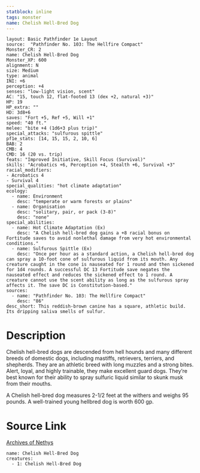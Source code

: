 ```yaml
---
statblock: inline
tags: monster
name: Chelish Hell-Bred Dog
---
```

```statblock
layout: Basic Pathfinder 1e Layout
source:  "Pathfinder No. 103: The Hellfire Compact"
Monster_CR: 2
name: Chelish Hell-Bred Dog
Monster_XP: 600
alignment: N
size: Medium
type: animal
INI: +6
perception: +4
senses: "low-light vision, scent"
AC: "15, touch 12, flat-footed 13 (dex +2, natural +3)"
HP: 19
HP_extra: ""
HD: 3d8+6
saves: "Fort +5, Ref +5, Will +1"
speed: "40 ft."
melee: "bite +4 (1d6+3 plus trip)"
special_attacks: "sulfurous spittle"
pf1e_stats: [14, 15, 15, 2, 10, 6]
BAB: 2
CMB: 4
CMD: 16 (20 vs. trip)
feats: "Improved Initiative, Skill Focus (Survival)"
skills: "Acrobatics +6, Perception +4, Stealth +6, Survival +3"
racial_modifiers:
- Acrobatics 4
- Survival 4
special_qualities: "hot climate adaptation"
ecology:
  - name: Environment
    desc: "temperate or warm forests or plains"
  - name: Organisation
    desc: "solitary, pair, or pack (3-8)"
    desc: "none"
special_abilities:
  - name: Hot Climate Adaptation (Ex)
    desc: "A Chelish hell-bred dog gains a +8 racial bonus on Fortitude saves to avoid nonlethal damage from very hot environmental conditions."
  - name: Sulfurous Spittle (Ex)
    desc: "Once per hour as a standard action, a Chelish hell-bred dog can spray a 10-foot cone of sulfurous liquid from its mouth. Any creature caught in the cone is nauseated for 1 round and then sickened for 1d4 rounds. A successful DC 13 Fortitude save negates the nauseated effect and reduces the sickened effect to 1 round. A creature cannot use the scent ability as long as the sulfurous spray affects it. The save DC is Constitution-based."
sources:
  - name: "Pathfinder No. 103: The Hellfire Compact"
    desc: "86"
desc_short: This reddish-brown canine has a square, athletic build. Its dripping saliva smells of sulfur.
```
# Description
Chelish hell-bred dogs are descended from hell hounds and many different breeds of domestic dogs, including mastiffs, retrievers, terriers, and shepherds. They are an athletic breed with long muzzles and a strong bites. Alert, loyal, and highly trainable, they make excellent guard dogs. They’re best known for their ability to spray sulfuric liquid similar to skunk musk from their mouths.

A Chelish hell-bred dog measures 2-1/2 feet at the withers and weighs 95 pounds. A well-trained young hellbred dog is worth 600 gp.
# Source Link
[Archives of Nethys](https://aonprd.com/MonsterDisplay.aspx?ItemName=Chelish%20Hell-Bred%20Dog)
```encounter-table
name: Chelish Hell-Bred Dog
creatures:
  - 1: Chelish Hell-Bred Dog
```
